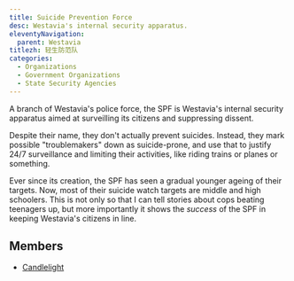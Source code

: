 ```yaml
---
title: Suicide Prevention Force
desc: Westavia's internal security apparatus.
eleventyNavigation:
  parent: Westavia
titlezh: 轻生防范队
categories:
  - Organizations
  - Government Organizations
  - State Security Agencies
---
```


A branch of Westavia's police force, the SPF is Westavia's internal security apparatus aimed at surveilling its citizens and suppressing dissent.

Despite their name, they don't actually prevent suicides. Instead, they mark possible "troublemakers" down as suicide-prone, and use that to justify 24/7 surveillance and limiting their activities, like riding trains or planes or something.

Ever since its creation, the SPF has seen a gradual younger ageing of their targets. Now, most of their suicide watch targets are middle and high schoolers. This is not only so that I can tell stories about cops beating teenagers up, but more importantly it shows the *success* of the SPF in keeping Westavia's citizens in line.

## Members

- [Candlelight](/characters/candlelight/)
